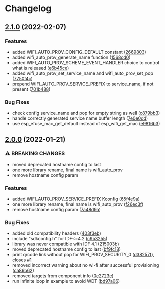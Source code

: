 # Changelog

## [2.1.0](https://github.com/mdvorak/esp-wifi-auto-prov/compare/v2.0.0...v2.1.0) (2022-02-07)


### Features

* added WIFI_AUTO_PROV_CONFIG_DEFAULT constant ([2669803](https://github.com/mdvorak/esp-wifi-auto-prov/commit/2669803a29ec3687680259c38963e88ccdd99faa))
* added wifi_auto_prov_generate_name function ([1568cd0](https://github.com/mdvorak/esp-wifi-auto-prov/commit/1568cd07a4b6fb43bc72bad678ce5964ad24b150))
* added WIFI_AUTO_PROV_SCHEME_EVENT_HANDLER choice to control what is released ([e6b45ce](https://github.com/mdvorak/esp-wifi-auto-prov/commit/e6b45ce779c97e615bea1da2de9275b3f6523757))
* added wifi_auto_prov_set_service_name and wifi_auto_prov_set_pop ([7750f4c](https://github.com/mdvorak/esp-wifi-auto-prov/commit/7750f4ca8d8d4e9111779c2f3e56ef33eb2d8d4f))
* prepend WIFI_AUTO_PROV_SERVICE_PREFIX to service_name, if not present ([701b488](https://github.com/mdvorak/esp-wifi-auto-prov/commit/701b488b8468ffaa7323becf8747cf799e81091c))


### Bug Fixes

* check config service_name and pop for empty string as well ([c879bb3](https://github.com/mdvorak/esp-wifi-auto-prov/commit/c879bb3350d9d16ab84879cc92f17d14eeefa463))
* handle correctly generated service name buffer length ([7e0e0dd](https://github.com/mdvorak/esp-wifi-auto-prov/commit/7e0e0ddc8f73684256fa269b8225c228314367b1))
* use esp_efuse_mac_get_default instead of esp_wifi_get_mac ([e9816b3](https://github.com/mdvorak/esp-wifi-auto-prov/commit/e9816b3150674e4dd8d2fcbd68fe7eac23a934d9))

## [2.0.0](https://github.com/mdvorak/esp-wifi-auto-prov/compare/v1.1.0...v2.0.0) (2022-01-21)


### ⚠ BREAKING CHANGES

* moved deprecated hostname config to last
* one more library rename, final name is wifi_auto_prov
* remove hostname config param

### Features

* added WIFI_AUTO_PROV_SERVICE_PREFIX Kconfig ([65f4e9a](https://github.com/mdvorak/esp-wifi-auto-prov/commit/65f4e9aa015370987d5367402ae28c5335939593))
* one more library rename, final name is wifi_auto_prov ([f26ec3f](https://github.com/mdvorak/esp-wifi-auto-prov/commit/f26ec3fe611b89053e096ca9c4fa70caf9e83cfb))
* remove hostname config param ([7a48d9a](https://github.com/mdvorak/esp-wifi-auto-prov/commit/7a48d9aa54f0db98753071f66e15ed571b5c912b))


### Bug Fixes

* added old compatibility headers ([403f3eb](https://github.com/mdvorak/esp-wifi-auto-prov/commit/403f3eb2f0149fa9b387fbb6106fc5561eeb45a0))
* include "sdkconfig.h" for IDF<=4.2 ([c9b3255](https://github.com/mdvorak/esp-wifi-auto-prov/commit/c9b32557db602a9d3bc5c8718b65a4be212f3546))
* library was never compatible with IDF 4.1 ([215003b](https://github.com/mdvorak/esp-wifi-auto-prov/commit/215003b59616e2009fa3bb3cd4fd3dd87d8c7a50))
* moved deprecated hostname config to last ([bf9fc18](https://github.com/mdvorak/esp-wifi-auto-prov/commit/bf9fc18cbb324d7f60709ac8c284a3f772755873))
* print qrcode link without pop for WIFI_PROV_SECURITY_0 ([d38257f](https://github.com/mdvorak/esp-wifi-auto-prov/commit/d38257fa396d3939da5bbed724b3fd644f9488f8)), closes [#1](https://github.com/mdvorak/esp-wifi-auto-prov/issues/1)
* removed incorrect warning about no wi-fi after successful provisioning ([ca86b62](https://github.com/mdvorak/esp-wifi-auto-prov/commit/ca86b62c65d2d6a2cf282cb02dcb029490d51def))
* removed targets from component info ([0e2723e](https://github.com/mdvorak/esp-wifi-auto-prov/commit/0e2723e7f08489fabf849fd1f110f0fc39dbdfa7))
* run infinite loop in example to avoid WDT ([bd97a06](https://github.com/mdvorak/esp-wifi-auto-prov/commit/bd97a06b40f83d237be1bfcabae30acf87f0fe32))

